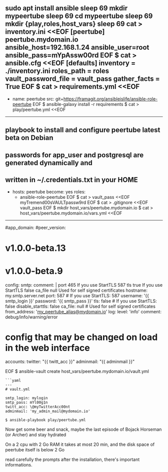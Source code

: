 sudo apt install ansible
sleep 69
mkdir mypeertube
sleep 69
cd mypeertube
sleep 69
mkdir {play,roles,host_vars}
sleep 69
cat > inventory.ini <<EOF
[peertube]
peertube.mydomain.io ansible_host=192.168.1.24 ansible_user=root ansible_pass=mYpAssw00rd
EOF
$ cat > ansible.cfg <<EOF
[defaults]
inventory = ./inventory.ini
roles_path = roles
vault_password_file = vault_pass
gather_facts = True
EOF
$ cat > requirements.yml <<EOF
---
- name: peertube
  src: git+https://framagit.org/ansibleislife/ansible-role-peertube
EOF
$ ansible-galaxy install -r requirements
$ cat > play/peertube.yml <<EOF
---
## playbook to install and configure peertube latest beta on Debian

## passwords for app_user and postgresql are generated dynamically and 
## written in ~/<username>.credentials.txt in your HOME

- hosts: peertube
  become: yes
  roles:
    - ansible-role-peertube
EOF
$ cat > vault_pass <<EOF
myTremend00sVAULTpassw9rd
EOF
$ cat > .gitignore <<EOF
vault_pass
EOF
$ mkdir host_vars/peertube.mydomain.io
$ cat > host_vars/peertube.mydomain.io/vars.yml <<EOF
---

#app_domain: 
#peer_version: 
  # v1.0.0-beta.13
  # v1.0.0-beta.9

config:
  smtp:
    comment: |
      port 465  If you use StartTLS 587
      tls true  If you use StartTLS false
      ca_file null  Used for self signed certificates
    hostname: my.smtp.server.net
    port: 587 # If you use StartTLS: 587
    username: '{{ smtp_login }}'
    password: '{{ smtp_pass }}'
    tls: false # If you use StartTLS: false
    disable_starttls: false
    ca_file: null # Used for self signed certificates
    from_address: 'my_peertube_alias@mydomain.io'
  log:
    level: 'info' 
    comment: debug/info/warning/error

# config that may be changed on load in the web interface

accounts:
  twitter: "{{ twitt_acc }}"
  adminmail: "{{ adminmail }}"

EOF
$ ansible-vault create host_vars/peertube.mydomain.io/vault.yml
```
```yaml
---
# vault.yml

smtp_login: mylogin
smtp_pass: mYl00g1n
twitt_acc: \@myTwitterAcc00nt
adminmail: 'my_admin_mail@mydomain.io'
```
```shell
$ ansible-playbook play/peertube.yml
```

Now get some beer and snack, maybe the last episode of Bojack Horseman (or Archer) and stay hydrated

On a 2 cpu with 2 Go RAM it takes at most 20 min, and the disk space of peertube itself is below 2 Go

read carefully the prompts after the installation, there's important informations.



